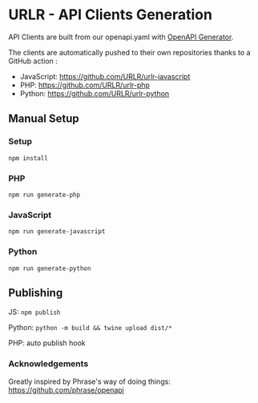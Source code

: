 # URLR - API Clients Generation

API Clients are built from our openapi.yaml with [OpenAPI Generator](https://github.com/OpenAPITools/openapi-generator).

The clients are automatically pushed to their own repositories thanks to a GitHub action :

- JavaScript: https://github.com/URLR/urlr-javascript
- PHP: https://github.com/URLR/urlr-php
- Python: https://github.com/URLR/urlr-python

## Manual Setup

### Setup

```
npm install
```

### PHP

```
npm run generate-php
```

### JavaScript

```
npm run generate-javascript
```

### Python

```
npm run generate-python
```

## Publishing

JS: `npm publish`

Python: `python -m build && twine upload dist/*`

PHP: auto publish hook

### Acknowledgements

Greatly inspired by Phrase's way of doing things: https://github.com/phrase/openapi